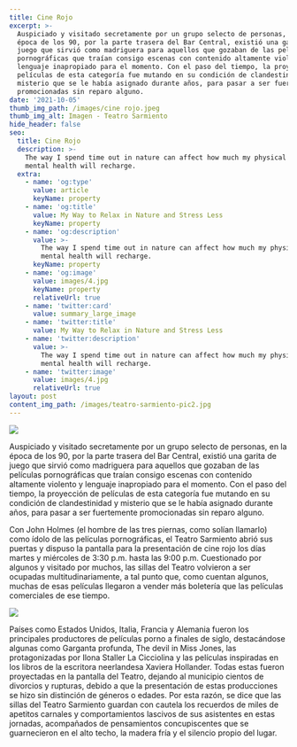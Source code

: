```yaml
---
title: Cine Rojo
excerpt: >-
  Auspiciado y visitado secretamente por un grupo selecto de personas, en la
  época de los 90, por la parte trasera del Bar Central, existió una garita de
  juego que sirvió como madriguera para aquellos que gozaban de las películas
  pornográficas que traían consigo escenas con contenido altamente violento y
  lenguaje inapropiado para el momento. Con el paso del tiempo, la proyección de
  películas de esta categoría fue mutando en su condición de clandestinidad y
  misterio que se le había asignado durante años, para pasar a ser fuertemente
  promocionadas sin reparo alguno. 
date: '2021-10-05'
thumb_img_path: /images/cine rojo.jpeg
thumb_img_alt: Imagen - Teatro Sarmiento
hide_header: false
seo:
  title: Cine Rojo
  description: >-
    The way I spend time out in nature can affect how much my physical and
    mental health will recharge.
  extra:
    - name: 'og:type'
      value: article
      keyName: property
    - name: 'og:title'
      value: My Way to Relax in Nature and Stress Less
      keyName: property
    - name: 'og:description'
      value: >-
        The way I spend time out in nature can affect how much my physical and
        mental health will recharge.
      keyName: property
    - name: 'og:image'
      value: images/4.jpg
      keyName: property
      relativeUrl: true
    - name: 'twitter:card'
      value: summary_large_image
    - name: 'twitter:title'
      value: My Way to Relax in Nature and Stress Less
    - name: 'twitter:description'
      value: >-
        The way I spend time out in nature can affect how much my physical and
        mental health will recharge.
    - name: 'twitter:image'
      value: images/4.jpg
      relativeUrl: true
layout: post
content_img_path: /images/teatro-sarmiento-pic2.jpg
---
```

![](/images/cine%20rojo-41827529.jpeg)

Auspiciado y visitado secretamente por un grupo selecto de personas, en la época de los 90, por la parte trasera del Bar Central, existió una garita de juego que sirvió como madriguera para aquellos que gozaban de las películas pornográficas que traían consigo escenas con contenido altamente violento y lenguaje inapropiado para el momento. Con el paso del tiempo, la proyección de películas de esta categoría fue mutando en su condición de clandestinidad y misterio que se le había asignado durante años, para pasar a ser fuertemente promocionadas sin reparo alguno.

Con John Holmes (el hombre de las tres piernas, como solían llamarlo) como ídolo de las películas pornográficas, el Teatro Sarmiento abrió sus puertas y dispuso la pantalla para la presentación de cine rojo los días martes y miércoles de 3:30 p.m. hasta las 9:00 p.m. Cuestionado por algunos y visitado por muchos, las sillas del Teatro volvieron a ser ocupadas multitudinariamente, a tal punto que, como cuentan algunos, muchas de esas películas llegaron a vender más boletería que las películas comerciales de ese tiempo.

![](/images/Teatro%20Sarmiento%20-%20Interior.png)

Países como Estados Unidos, Italia, Francia y Alemania fueron los principales productores de películas porno a finales de siglo, destacándose algunas como Garganta profunda, The devil in Miss Jones, las protagonizadas por Ilona Staller La Cicciolina y las películas inspiradas en los libros de la escritora neerlandesa Xaviera Hollander. Todas estas fueron proyectadas en la pantalla del Teatro, dejando al municipio cientos de divorcios y rupturas, debido a que la presentación de estas producciones se hizo sin distinción de géneros o edades. Por esta razón, se dice que las sillas del Teatro Sarmiento guardan con cautela los recuerdos de miles de apetitos carnales y comportamientos lascivos de sus asistentes en estas jornadas, acompañados de pensamientos concupiscentes que se guarnecieron en el alto techo, la madera fría y el silencio propio del lugar.
